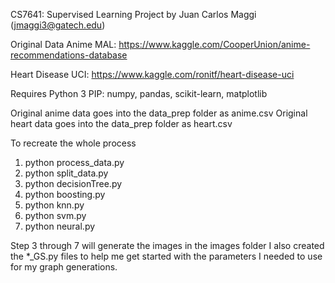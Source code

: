 CS7641: Supervised Learning Project 
by Juan Carlos Maggi (jmaggi3@gatech.edu)

Original Data
Anime MAL: https://www.kaggle.com/CooperUnion/anime-recommendations-database

Heart Disease UCI: https://www.kaggle.com/ronitf/heart-disease-uci

Requires Python 3
PIP: numpy, pandas, scikit-learn, matplotlib

Original anime data goes into the data_prep folder as anime.csv
Original heart data goes into the data_prep folder as heart.csv

To recreate the whole process
1) python process_data.py
2) python split_data.py
3) python decisionTree.py
4) python boosting.py
5) python knn.py
6) python svm.py
7) python neural.py

Step 3 through 7 will generate the images in the images folder
I also created the *_GS.py files to help me get started with the parameters I needed to use for my graph generations.

